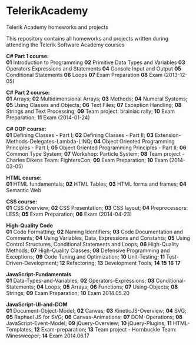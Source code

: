 TelerikAcademy
==============

Telerik Academy homeworks and projects

This repository contains all homeworks and projects written during attending the Telerik Software Academy courses

<strong>C# Part 1 course:</strong><br/>
<b>01</b> Introduction to Programming
<b>02</b> Primitive Data Types and Variables
<b>03</b> Operators Expressions and Statements
<b>04</b> Console Input and Output
<b>05</b> Conditional Statements
<b>06</b> Loops
<b>07</b> Exam Preparation
<b>08</b> Exam (2013-12-05)

<strong>C# Part 2 course:</strong><br/>
<b>01</b> Arrays;
<b>02</b> Multidimensional Arrays;
<b>03</b> Methods;
<b>04</b> Numeral Systems;
<b>05</b> Using Classes and Objects;
<b>06</b> Text Files;
<b>07</b> Exception Handling;
<b>08</b> Strings and Text Processing;
<b>09</b> Team project: brainiac rally;
<b>10</b> Exam Preparation;
<b>11</b> Exam (2014-01-24)

<strong>C# OOP course:</strong><br/>
<b>01</b> Defining Classes - Part I;
<b>02</b> Defining Classes - Part II;
<b>03</b> Extension-Methods-Delegates-Lambda-LINQ;
<b>04</b> Object Oriented Programming Principles - Part I;
<b>05</b> Object Oriented Programming Principles - Part II;
<b>06</b> Common Type System;
<b>07</b> Workshop: Particle System;
<b>08</b> Team project - Charles Dikens Team: FightersCon;
<b>09</b> Exam Preparation;
<b>10</b> Exam (2014-03-05)

<strong>HTML course:</strong><br/>
<b>01</b> HTML fundamentals;
<b>02</b> HTML Tables;
<b>03</b> HTML forms and frames;
<b>04</b> Semantic Web

<strong>CSS course:</strong><br/>
<b>01</b> CSS Overview;
<b>02</b> CSS Presentation;
<b>03</b> CSS layout;
<b>04</b> Preprocessors: LESS;
<b>05</b> Exam Preparation;
<b>06</b> Exam (2014-04-23)

<strong>High-Quality Code</strong><br/>
<b>01</b> Code Formatting;
<b>02</b> Naming Identifiers;
<b>03</b> Code Documentation and Comments;
<b>04</b> Using Variables, Data, Expressions and Constants;
<b>05</b> Using Control Structures, Conditional Statements and Loops;
<b>06</b> High-Quality Methods;
<b>07</b> High-Quality Classes;
<b>08</b> Defensive Programming and Exceptions;
<b>09</b> Code Tuning and Optimization;
<b>10</b> Unit-Testing;
<b>11</b> Test-Driven-Development;
<b>12</b> Refactoring;
<b>13</b> Development Tools;
<b>14</b> 
<b>15</b> 
<b>16</b> 
<b>17</b> 

<strong>JavaScript-Fundamentals</strong><br/>
<b>01</b> Data-Types-and-Variables;
<b>02</b> Operators-Expressions;
<b>03</b> Conditional-Statements;
<b>04</b> Loops;
<b>05</b> Arrays;
<b>06</b> Functions;
<b>07</b> Using-Objects;
<b>08</b> Strings;
<b>09</b> Exam Preparation;
<b>10</b> Exam 2014.05.20

<strong>JavaScript-UI-and-DOM</strong><br/>
<b>01</b> Document-Object-Model;
<b>02</b> Canvas;
<b>03</b> KineticJS-Overview;
<b>04</b> SVG;
<b>05</b> Raphael JS for SVG;
<b>06</b> Canvas-Animations;
<b>07</b> DOM-Operations;
<b>08</b> JavaScript-Event-Model;
<b>09</b> jQuery-Overview;
<b>10</b> jQuery-Plugins;
<b>11</b> HTML-Templates;
<b>12</b> Exam-preparation;
<b>13</b> Team project - Hornbuckle Team: Minesweeper;
<b>14</b> Exam 2014.06.17
